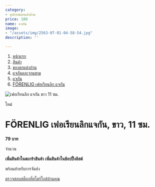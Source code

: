 ```yaml
---
category:
- อุปกรณ์ตกแต่งบ้าน
price: 100
name: แจกัน
image:
- "/assets/img/2563-07-01-04-58-54.jpg"
description: ''

---
```

1. [หน้าแรก](https://www.ikea.com/th/th/)
2. [สินค้า](https://www.ikea.com/th/th/cat/products-products/)
3. [ของตกแต่งบ้าน](https://www.ikea.com/th/th/cat/decoration-de001/)
4. [แจกันและจานชาม](https://www.ikea.com/th/th/cat/vases-bowls-10769/)
5. [แจกัน](https://www.ikea.com/th/th/cat/vases-10776/)
6. [FÖRENLIG เฟอเรียนลิก แจกัน](https://www.ikea.com/th/th/p/foerenlig-vase-white-60454823/#)

![เฟอเรียนลิก แจกัน ขาว 11 ซม.](https://www.ikea.com/th/th/images/products/foerenlig-vase__0817225_PE773916_S5.JPG?f=s)

ใหม่

# **FÖRENLIG เฟอเรียนลิก**แจกัน, ขาว, 11 ซม.

**79 บาท**

จำนวน

**เพิ่มสินค้าในตะกร้าสินค้า** **เพิ่มสินค้าในช้อปปิ้งลิสต์**

พร้อมสำหรับการจัดส่ง

[ตรวจสอบสต็อกที่สโตร์ใกล้บ้านคุณ](https://www.ikea.com/th/th/p/foerenlig-vase-white-60454823/#pip-product-availability)